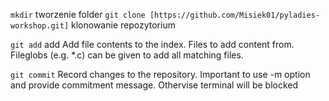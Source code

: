 `mkdir` tworzenie folder
`git clone [https://github.com/Misiek01/pyladies-workshop.git]` klonowanie repozytorium

`git add` add Add file contents to the index. Files to add content from. Fileglobs (e.g. *.c) can be given to add all matching files. 

`git commit` Record changes to the repository. Important to use -m option and provide commitment message. Othervise terminal will be blocked
